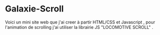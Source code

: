 # Galaxie-Scroll
Voici un mini site web que j'ai creer à partir HTML/CSS et Javascript , pour l'animation de scrolling j'ai utiliser la librairie JS "LOCOMOTIVE SCROLL" .
